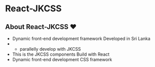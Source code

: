 # React-JKCSS

## About React-JKCSS :heart:

- Dynamic front-end development framework Developed in Sri Lanka
- - parallelly develop with JKCSS 
- This is the JKCSS components Build with React
- Dynamic front-end development CSS framework

